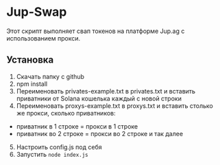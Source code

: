 # Jup-Swap

Этот скрипт выполняет свап токенов на платформе Jup.ag с использованием прокси.

## Установка

1. Скачать папку с github
2. npm install
3. Переименовать privates-example.txt в privates.txt и вставить приватники от Solana кошелька каждый с новой строки
4. Переименовать proxys-example.txt в proxys.txt и вставить столько же прокси, сколько приватников:

- приватник в 1 строке = прокси в 1 строке
- приватник во 2 строке = прокси во 2 строке и так далее

5. Настроить config.js под себя
6. Запустить `node index.js`
